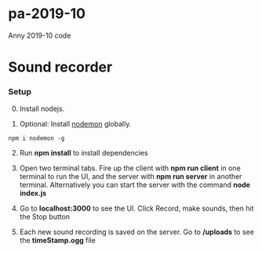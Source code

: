# pa-2019-10
Anny 2019-10 code

# Sound recorder
### Setup

0. Install nodejs. 

1. Optional: Install [nodemon](https://github.com/remy/nodemon) globally. 

```
npm i nodemon -g
```

2. Run **npm install** to install dependencies

3. Open two terminal tabs. Fire up the client with **npm run client** in one terminal to run the UI, and the server with **npm run server** in another terminal. Alternatively you can start the server with the command **node index.js**

4. Go to **localhost:3000** to see the UI. Click Record, make sounds, then hit the Stop button

5. Each new sound recording is saved on the server. Go to **/uploads** to see the **timeStamp.ogg** file
